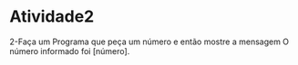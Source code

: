 # Atividade2
2-Faça um Programa que peça um número e então mostre a mensagem O número informado foi [número].


